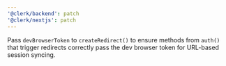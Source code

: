 ```yaml
---
'@clerk/backend': patch
'@clerk/nextjs': patch
---
```


Pass `devBrowserToken` to `createRedirect()` to ensure methods from `auth()` that trigger redirects correctly pass the dev browser token for URL-based session syncing.
